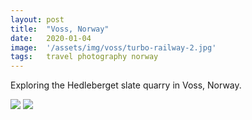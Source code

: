 ```yaml
---
layout: post
title:  "Voss, Norway"
date:   2020-01-04
image:  '/assets/img/voss/turbo-railway-2.jpg'
tags:   travel photography norway
---
```


Exploring the Hedleberget slate quarry in Voss, Norway.

![]({{site.baseurl}}/assets/img/voss/voss-door.jpg)
![]({{site.baseurl}}/assets/img/voss/turbo.jpg)
